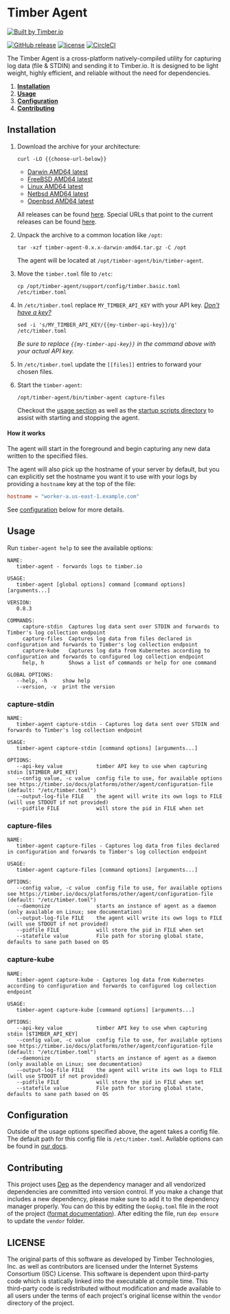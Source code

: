 # Timber Agent

[![Built by Timber.io](https://res.cloudinary.com/timber/image/upload/v1503615886/built_by_timber_wide.png)](https://timber.io/?utm_source=github&utm_campaign=timberio%2Fagent)

[![GitHub release](https://img.shields.io/github/release/timberio/agent.svg)](https://github.com/timberio/agent/releases/latest) [![license](https://img.shields.io/github/license/timberio/agent.svg)](https://github.com/timberio/agent/blob/master/LICENSE) [![CircleCI](https://img.shields.io/circleci/project/github/timberio/agent.svg)](https://circleci.com/gh/timberio/agent/tree/master)

The Timber Agent is a cross-platform natively-compiled utility for capturing log data
(file & STDIN) and sending it to Timber.io. It is designed to be light weight, highly efficient,
and reliable without the need for dependencies.

1. [**Installation**](#installation)
2. [**Usage**](#usage)
3. [**Configuration**](#configuration)
4. [**Contributing**](#contributing)


## Installation

1. Download the archive for your architecture:

    ```shell
    curl -LO {{choose-url-below}}
    ```

    * [Darwin AMD64 latest](https://packages.timber.io/agent/0.x.x/darwin-amd64/timber-agent-0.x.x-darwin-amd64.tar.gz)
    * [FreeBSD AMD64 latest](https://packages.timber.io/agent/0.x.x/freebsd-amd64/timber-agent-0.x.x-freebsd-amd64.tar.gz)
    * [Linux AMD64 latest](https://packages.timber.io/agent/0.x.x/linux-amd64/timber-agent-0.x.x-linux-amd64.tar.gz)
    * [Netbsd AMD64 latest](https://packages.timber.io/agent/0.x.x/netbsd-amd64/timber-agent-0.x.x-netbsd-amd64.tar.gz)
    * [Openbsd AMD64 latest](https://packages.timber.io/agent/0.x.x/openbsd-amd64/timber-agent-0.x.x-openbsd-amd64.tar.gz)

    All releases can be found [here](https://github.com/timberio/agent/releases). Special URLs that point to the current releases can be found [here](https://timber.io/docs/platforms/other/agent/versioning).

2. Unpack the archive to a common location like `/opt`:

    ```shell
    tar -xzf timber-agent-0.x.x-darwin-amd64.tar.gz -C /opt
    ```

    The agent will be located at `/opt/timber-agent/bin/timber-agent`.

3. Move the `timber.toml` file to `/etc`:

    ```shell
    cp /opt/timber-agent/support/config/timber.basic.toml /etc/timber.toml
    ```

4. In `/etc/timber.toml` replace `MY_TIMBER_API_KEY` with your API key. [*Don't have a key?*](https://timber.io/docs/app/applications/obtaining-api-key)

    ```shell
    sed -i 's/MY_TIMBER_API_KEY/{{my-timber-api-key}}/g' /etc/timber.toml
    ```

    *Be sure to replace `{{my-timber-api-key}}` in the command above with your _actual_ API key.*

5. In `/etc/timber.toml` update the `[[files]]` entries to forward your chosen files.

6. Start the `timber-agent`:

    ```shell
    /opt/timber-agent/bin/timber-agent capture-files
    ```

    Checkout the [usage section](#usage) as well as the [startup scripts directory](https://github.com/timberio/agent/tree/master/support/scripts/startup) to assist with starting and stopping the agent.


#### How it works

The agent will start in the foreground and begin capturing any new data written to
the specified files.

The agent will also pick up the hostname of your server by default, but you can
explicitly set the hostname you want it to use with your logs by providing
a `hostname` key at the top of the file:

```toml
hostname = "worker-a.us-east-1.example.com"
```

See [configuration](#configuration) below for more details.


## Usage

Run `timber-agent help` to see the available options:

```text
NAME:
   timber-agent - forwards logs to timber.io

USAGE:
   timber-agent [global options] command [command options] [arguments...]

VERSION:
   0.8.3

COMMANDS:
     capture-stdin  Captures log data sent over STDIN and forwards to Timber's log collection endpoint
     capture-files  Captures log data from files declared in configuration and forwards to Timber's log collection endpoint
     capture-kube   Captures log data from Kubernetes according to configuration and forwards to configured log collection endpoint
     help, h        Shows a list of commands or help for one command

GLOBAL OPTIONS:
   --help, -h     show help
   --version, -v  print the version
```

### capture-stdin

```text
NAME:
   timber-agent capture-stdin - Captures log data sent over STDIN and forwards to Timber's log collection endpoint

USAGE:
   timber-agent capture-stdin [command options] [arguments...]

OPTIONS:
   --api-key value           timber API key to use when capturing stdin [$TIMBER_API_KEY]
   --config value, -c value  config file to use, for available options see https://timber.io/docs/platforms/other/agent/configuration-file (default: "/etc/timber.toml")
   --output-log-file FILE    the agent will write its own logs to FILE (will use STDOUT if not provided)
   --pidfile FILE            will store the pid in FILE when set
```

### capture-files

```text
NAME:
   timber-agent capture-files - Captures log data from files declared in configuration and forwards to Timber's log collection endpoint

USAGE:
   timber-agent capture-files [command options] [arguments...]

OPTIONS:
   --config value, -c value  config file to use, for available options see https://timber.io/docs/platforms/other/agent/configuration-file (default: "/etc/timber.toml")
   --daemonize               starts an instance of agent as a daemon (only available on Linux; see documentation)
   --output-log-file FILE    the agent will write its own logs to FILE (will use STDOUT if not provided)
   --pidfile FILE            will store the pid in FILE when set
   --statefile value         File path for storing global state, defaults to sane path based on OS
```

### capture-kube

```text
NAME:
   timber-agent capture-kube - Captures log data from Kubernetes according to configuration and forwards to configured log collection endpoint

USAGE:
   timber-agent capture-kube [command options] [arguments...]

OPTIONS:
   --api-key value           timber API key to use when capturing stdin [$TIMBER_API_KEY]
   --config value, -c value  config file to use, for available options see https://timber.io/docs/platforms/other/agent/configuration-file (default: "/etc/timber.toml")
   --daemonize               starts an instance of agent as a daemon (only available on Linux; see documentation)
   --output-log-file FILE    the agent will write its own logs to FILE (will use STDOUT if not provided)
   --pidfile FILE            will store the pid in FILE when set
   --statefile value         File path for storing global state, defaults to sane path based on OS
```


## Configuration

Outside of the usage options specified above, the agent takes a config file.
The default path for this config file is `/etc/timber.toml`. Avilable options
can be found in [our docs](https://timber.io/docs/platforms/other/agent/configuration-file).


## Contributing

This project uses [Dep](https://github.com/golang/dep) as the dependency manager
and all vendorized dependencies are committed into version control. If you make
a change that includes a new dependency, please make sure to add it to the
dependency manager properly. You can do this by editing the `Gopkg.toml` file in
the root of the project ([format
documentation](https://github.com/golang/dep/blob/master/docs/Gopkg.toml.md)).
After editing the file, run `dep ensure` to update the `vendor` folder.


## LICENSE

The original parts of this software as developed by Timber Technologies, Inc. as
well as contributors are licensed under the Internet Systems Consortium (ISC)
License. This software is dependent upon third-party code which is
statically linked into the executable at compile time. This third-party code is
redistributed without modification and made available to all users  under the
terms of each project's original license within the `vendor` directory of the
project.
